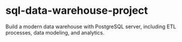 # sql-data-warehouse-project
Build a modern data warehouse with PostgreSQL server, including ETL processes, data modeling, and analytics.
